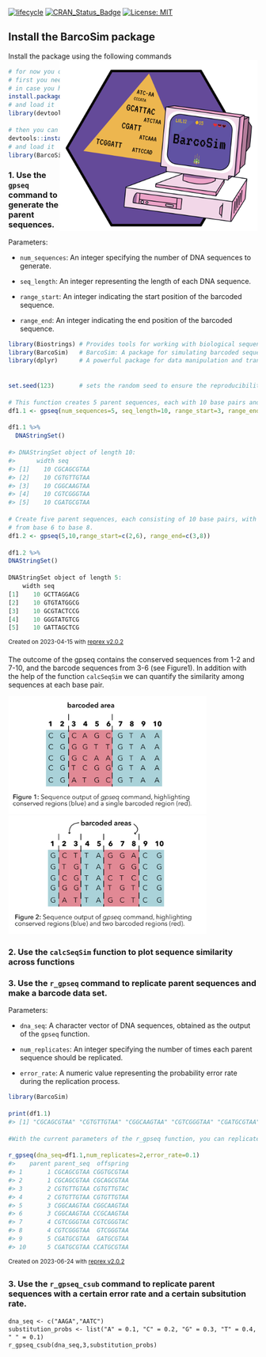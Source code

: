 [![lifecycle](https://img.shields.io/badge/lifecycle-experimental-orange.svg)](https://www.tidyverse.org/lifecycle/#experimental)
[![CRAN\_Status\_Badge](http://www.r-pkg.org/badges/version/icon)](https://cran.r-project.org/package=icons)
[![License: MIT](https://img.shields.io/badge/License-MIT-green.svg)](https://opensource.org/licenses/MIT)

## Install the BarcoSim package
Install the package using the following commands  <img align="right" src="logo/BarcoSim_Logo.png" width=400>

```r
# for now you can install the developemental version of ltc
# first you need to install the devtools package 
# in case you have not already installed
install.packages("devtools") 
# and load it
library(devtools)

# then you can install the dev version of the ltc
devtools::install_github("loukesio/BarcoSim")
# and load it
library(BarcoSim)
```

### 1. Use the `gpseq` command to generate the parent sequences.
 Parameters:
- `num_sequences`: An integer specifying the number of DNA sequences to generate.

- `seq_length`: An integer representing the length of each DNA sequence.

- `range_start`: An integer indicating the start position of the barcoded sequence.

- `range_end`: An integer indicating the end position of the barcoded sequence.


``` r
library(Biostrings) # Provides tools for working with biological sequences, such as DNA, RNA, and protein sequences
library(BarcoSim)   # BarcoSim: A package for simulating barcoded sequencing data
library(dplyr)      # A powerful package for data manipulation and transformation,


set.seed(123)       # sets the random seed to ensure the reproducibility of a random processes (generation of sequences)

# This function creates 5 parent sequences, each with 10 base pairs and a single barcode area spanning from base 3 to base 6.
df1.1 <- gpseq(num_sequences=5, seq_length=10, range_start=3, range_end=6)

df1.1 %>% 
  DNAStringSet()
  
#> DNAStringSet object of length 10:
#>      width seq
#> [1]    10 CGCAGCGTAA
#> [2]    10 CGTGTTGTAA
#> [3]    10 CGGCAAGTAA
#> [4]    10 CGTCGGGTAA
#> [5]    10 CGATGCGTAA

# Create five parent sequences, each consisting of 10 base pairs, with multiple barcoded regions spanning from base 2 to base 3 and 
# from base 6 to base 8.
df1.2 <- gpseq(5,10,range_start=c(2,6), range_end=c(3,8))

df1.2 %>% 
DNAStringSet()

DNAStringSet object of length 5:
    width seq
[1]    10 GCTTAGGACG
[2]    10 GTGTATGGCG
[3]    10 GCGTACTCCG
[4]    10 GGGTATGTCG
[5]    10 GATTAGCTCG

```
<sup>Created on 2023-04-15 with [reprex v2.0.2](https://reprex.tidyverse.org)</sup>

The outcome of the gpseq contains the conserved sequences from 1-2 and 7-10, and the barcode sequences from 3-6 (see Figure1). In addition with the help of the function `calcSeqSim` we can quantify the similarity among sequences at each base pair.

<p float="left">
  <img src="logo/Figure1_Barcosim.png" width="400" />
  <img src="logo/Figure2_Barcosim.png" width="400" />
</p>

### 2. Use the `calcSeqSim` function to plot sequence similarity across functions

### 3. Use the `r_gpseq` command to replicate parent sequences and make a barcode data set. 
 Parameters:

- `dna_seq`: A character vector of DNA sequences, obtained as the output of the `gpseq` function.

- `num_replicates`: An integer specifying the number of times each parent sequence should be replicated.

- `error_rate`: A numeric value representing the probability error rate during the replication process.

``` r
library(BarcoSim)

print(df1.1)
#> [1] "CGCAGCGTAA" "CGTGTTGTAA" "CGGCAAGTAA" "CGTCGGGTAA" "CGATGCGTAA"

#With the current parameters of the r_gpseq function, you can replicate each parent DNA sequence in dna_seq twice with a 0.1 probability error rate.

r_gpseq(dna_seq=df1.1,num_replicates=2,error_rate=0.1)
#>    parent parent_seq  offspring
#> 1       1 CGCAGCGTAA CGGTGCGTAA
#> 2       1 CGCAGCGTAA CGCAGCGTAA
#> 3       2 CGTGTTGTAA CGTGTTGTAC
#> 4       2 CGTGTTGTAA CGTGTTGTAA
#> 5       3 CGGCAAGTAA CGGCAAGTAA
#> 6       3 CGGCAAGTAA CCGCAAGTAA
#> 7       4 CGTCGGGTAA CGTCGGGTAC
#> 8       4 CGTCGGGTAA  GTCGGGTAA
#> 9       5 CGATGCGTAA  GATGCGTAA
#> 10      5 CGATGCGTAA CCATGCGTAA
```
<sup>Created on 2023-06-24 with [reprex v2.0.2](https://reprex.tidyverse.org)</sup>


### 3. Use the `r_gpseq_csub` command to replicate parent sequences with a certain error rate and a certain subsitution rate.

```
dna_seq <- c("AAGA","AATC")
substitution_probs <- list("A" = 0.1, "C" = 0.2, "G" = 0.3, "T" = 0.4, " " = 0.1)
r_gpseq_csub(dna_seq,3,substitution_probs)
```
